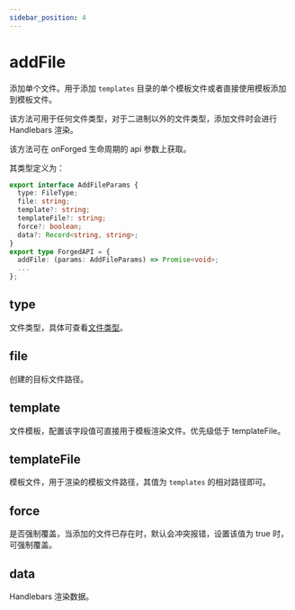 ```yaml
---
sidebar_position: 4
---
```


# addFile

添加单个文件。用于添加 `templates` 目录的单个模板文件或者直接使用模板添加到模板文件。

该方法可用于任何文件类型，对于二进制以外的文件类型，添加文件时会进行 Handlebars 渲染。

该方法可在 onForged 生命周期的 api 参数上获取。

其类型定义为：

```typescript
export interface AddFileParams {
  type: FileType;
  file: string;
  template?: string;
  templateFile?: string;
  force?: boolean;
  data?: Record<string, string>;
}
export type ForgedAPI = {
  addFile: (params: AddFileParams) => Promise<void>;
  ...
};
```

## type

文件类型，具体可查看[文件类型](/docs/apis/generator/plugin/file/introduce#%E6%96%87%E4%BB%B6%E7%B1%BB%E5%9E%8B)。

## file

创建的目标文件路径。

## template

文件模板，配置该字段值可直接用于模板渲染文件。优先级低于 templateFile。

## templateFile

模板文件，用于渲染的模板文件路径，其值为 `templates` 的相对路径即可。

## force

是否强制覆盖，当添加的文件已存在时，默认会冲突报错，设置该值为 true 时，可强制覆盖。

## data

Handlebars 渲染数据。